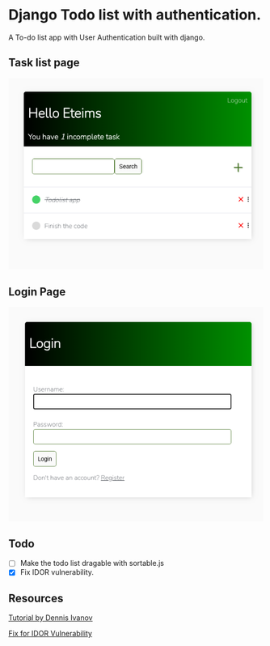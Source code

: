 # Django Todo list with authentication.

A To-do list app with User Authentication built with django.

## Task list page

![Task list](img/Tasklist.png)

## Login Page

![Login Page](img/Login_page.png)

## Todo

- [ ] Make the todo list dragable with sortable.js
- [x] Fix IDOR vulnerability.

## Resources

[Tutorial by Dennis Ivanov](https://github.com/divanov11/Django-To-Do-list-with-user-authentication)

[Fix for IDOR Vulnerability](https://github.com/divanov11/Django-To-Do-list-with-user-authentication/issues/5)
